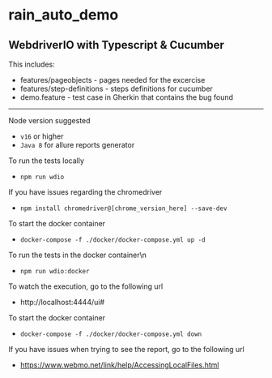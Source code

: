 # rain_auto_demo
WebdriverIO with Typescript &amp; Cucumber
---------------------------------------------------------------

This includes:
* features/pageobjects - pages needed for the excercise
* features/step-definitions - steps definitions for cucumber
* demo.feature - test case in Gherkin that contains the bug found

---------------------------------------------------------------
Node version suggested
* `v16` or higher
* `Java 8` for allure reports generator

To run the tests locally
* `npm run wdio`

If you have issues regarding the chromedriver
* `npm install chromedriver@[chrome_version_here] --save-dev`

To start the docker container
* `docker-compose -f ./docker/docker-compose.yml up -d`

To run the tests in the docker container\n
* `npm run wdio:docker`

To watch the execution, go to the following url
* http://localhost:4444/ui#

To start the docker container
* `docker-compose -f ./docker/docker-compose.yml down`

If you have issues when trying to see the report, go to the following url
* https://www.webmo.net/link/help/AccessingLocalFiles.html
